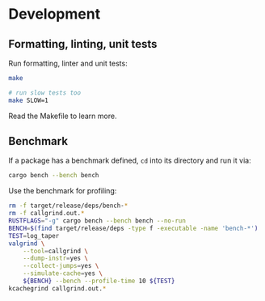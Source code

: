 # Development

## Formatting, linting, unit tests

Run formatting, linter and unit tests:

```sh
make

# run slow tests too
make SLOW=1
```

Read the Makefile to learn more.

## Benchmark

If a package has a benchmark defined, `cd` into its directory and run it via:

``` sh
cargo bench --bench bench
```

Use the benchmark for profiling:

``` sh
rm -f target/release/deps/bench-*
rm -f callgrind.out.*
RUSTFLAGS="-g" cargo bench --bench bench --no-run
BENCH=$(find target/release/deps -type f -executable -name 'bench-*')
TEST=log_taper
valgrind \
    --tool=callgrind \
    --dump-instr=yes \
    --collect-jumps=yes \
    --simulate-cache=yes \
    ${BENCH} --bench --profile-time 10 ${TEST}
kcachegrind callgrind.out.*
```
